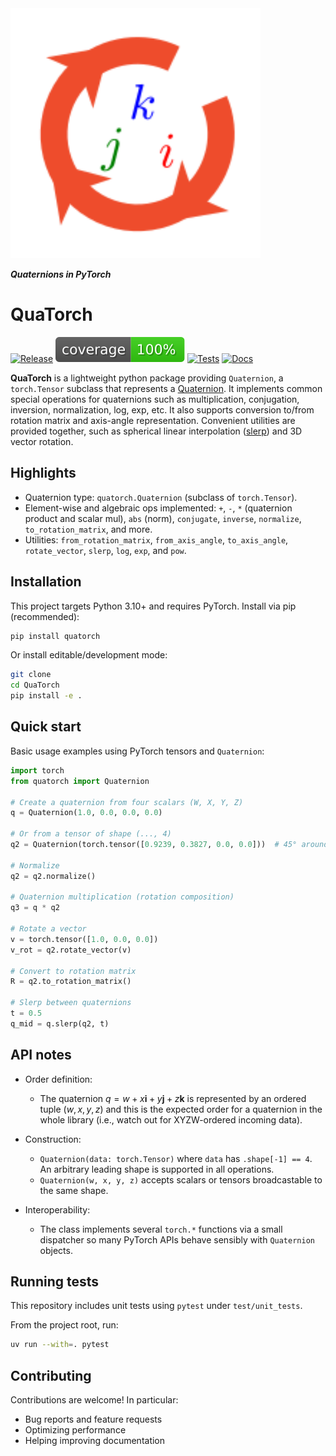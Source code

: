 
<img src="https://raw.githubusercontent.com/egidioln/QuaTorch/refs/heads/main/docs/source/_static/logo.svg" width="400px">

***Quaternions in PyTorch***
# QuaTorch
[![Release](https://img.shields.io/github/v/release/egidioln/QuaTorch?label=Release&logo=github)](https://github.com/egidioln/QuaTorch/releases/latest)
[![cov](https://raw.githubusercontent.com/egidioln/QuaTorch/refs/heads/gh-pages/badges/coverage.svg)](https://github.com/egidioln/quatorch/actions) 
[![Tests](https://img.shields.io/github/actions/workflow/status/egidioln/QuaTorch/pytest.yml?label=Tests&logo=github)](https://github.com/egidioln/QuaTorch/actions/workflows/pytest.yml) 
[![Docs](https://img.shields.io/github/actions/workflow/status/egidioln/QuaTorch/docs.yml?label=Docs&logo=github)](https://egidioln.github.io/QuaTorch/) 

**QuaTorch** is a lightweight python package providing `Quaternion`, a `torch.Tensor` subclass that represents a [Quaternion](https://en.wikipedia.org/wiki/Quaternion). It implements common special operations for quaternions such as multiplication,
conjugation, inversion, normalization, log, exp, etc. It also supports conversion to/from rotation matrix and axis-angle representation. Convenient utilities are provided together, such as spherical linear interpolation ([slerp](https://en.wikipedia.org/wiki/Slerp)) and 3D vector rotation.

## Highlights

- Quaternion type: `quatorch.Quaternion` (subclass of `torch.Tensor`).
- Element-wise and algebraic ops implemented: `+`, `-`, `*` (quaternion product and scalar mul),
	`abs` (norm), `conjugate`, `inverse`, `normalize`, `to_rotation_matrix`, and more.
- Utilities: `from_rotation_matrix`, `from_axis_angle`, `to_axis_angle`, `rotate_vector`, `slerp`,
	`log`, `exp`, and `pow`.

## Installation

This project targets Python 3.10+ and requires PyTorch. Install via pip (recommended):

```bash
pip install quatorch
```

Or install editable/development mode:

```bash
git clone 
cd QuaTorch
pip install -e .
```

## Quick start

Basic usage examples using PyTorch tensors and `Quaternion`:

```python
import torch
from quatorch import Quaternion

# Create a quaternion from four scalars (W, X, Y, Z)
q = Quaternion(1.0, 0.0, 0.0, 0.0)

# Or from a tensor of shape (..., 4)
q2 = Quaternion(torch.tensor([0.9239, 0.3827, 0.0, 0.0]))  # 45° around X

# Normalize
q2 = q2.normalize()

# Quaternion multiplication (rotation composition)
q3 = q * q2

# Rotate a vector
v = torch.tensor([1.0, 0.0, 0.0])
v_rot = q2.rotate_vector(v)

# Convert to rotation matrix
R = q2.to_rotation_matrix()

# Slerp between quaternions
t = 0.5
q_mid = q.slerp(q2, t)
```

## API notes

- Order definition:
	- The quaternion $q=w + x\mathbf{i} + y\mathbf{j} + z\mathbf{k}$ is represented by an ordered tuple $(w, x, y, z)$ and this is the expected order for a quaternion in the whole library (i.e., watch out for XYZW-ordered incoming data).


- Construction:
	- `Quaternion(data: torch.Tensor)` where `data` has `.shape[-1] == 4`. An arbitrary leading shape is supported in all operations.
	- `Quaternion(w, x, y, z)` accepts scalars or tensors broadcastable to the same shape.


- Interoperability:
	- The class implements several `torch.*` functions via a small dispatcher so
		many PyTorch APIs behave sensibly with `Quaternion` objects.


## Running tests

This repository includes unit tests using `pytest` under `test/unit_tests`.

From the project root, run:

```bash
uv run --with=. pytest 
```

## Contributing

Contributions are welcome! In particular:
- Bug reports and feature requests
- Optimizing performance
- Helping improving documentation
